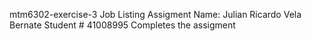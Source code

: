 mtm6302-exercise-3 Job Listing Assigment Name: Julian Ricardo Vela Bernate Student # 41008995 Completes the assigment